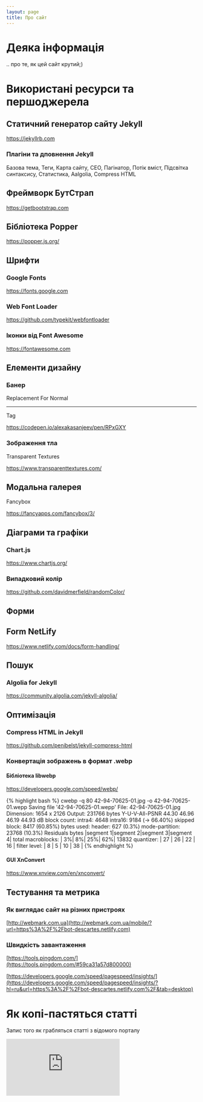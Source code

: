 ```yaml
---
layout: page
title: Про сайт
---
```


# <i class="fas fa-user-astronaut"></i> Деяка інформація
.. про те, як цей сайт крутий;)

# Використані ресурси та першоджерела

## Статичний генератор сайту Jekyll
<https://jekyllrb.com>

### Плагіни та дповнення Jekyll

Базова тема, Теги, Карта сайту, СЕО, Пагінатор, Потік вміст, Підсвітка синтаксису, Статистика, Aalgolia, Compress HTML

## Фреймворк БутСтрап
<https://getbootstrap.com>

## Бібліотека Popper
<https://popper.js.org/>

## Шрифти

### Google Fonts
<https://fonts.google.com>

### Web Font Loader
<https://github.com/typekit/webfontloader>

### Іконки від  Font Awesome
<https://fontawesome.com>

## Елементи дизайну

### Банер

Replacement For Normal <hr> Tag

<https://codepen.io/alexakasanjeev/pen/RPxGXY>

### Зображення тла

Transparent Textures

<https://www.transparenttextures.com/>

## Модальна галерея

Fancybox

<https://fancyapps.com/fancybox/3/>

## Діаграми та графіки

### Chart.js
<https://www.chartjs.org/>

### Випадковий колір
<https://github.com/davidmerfield/randomColor/>

## Форми

## Form NetLify
<https://www.netlify.com/docs/form-handling/>

## Пошук

### Algolia for Jekyll
<https://community.algolia.com/jekyll-algolia/>

## Оптимізація

### Compress HTML in Jekyll
<https://github.com/penibelst/jekyll-compress-html>

### Конвертація зображень в формат .webp

#### Бібліотека libwebp

<https://developers.google.com/speed/webp/>

{% highlight bash %}
cwebp -q 80 42-94-70625-01.jpg -o 42-94-70625-01.wepp
Saving file '42-94-70625-01.wepp'
File:      42-94-70625-01.jpg
Dimension: 1654 x 2126
Output:    231766 bytes Y-U-V-All-PSNR 44.30 46.96 46.19   44.93 dB
block count:  intra4: 4648
              intra16: 9184  (-> 66.40%)
              skipped block: 8417 (60.85%)
bytes used:  header:            627  (0.3%)
             mode-partition:  23768  (10.3%)
 Residuals bytes  |segment 1|segment 2|segment 3|segment 4|  total
    macroblocks:  |       3%|       8%|      25%|      62%|   13832
      quantizer:  |      27 |      26 |      22 |      16 |
   filter level:  |       8 |       5 |      10 |      38 |
{% endhighlight %}

#### GUI XnConvert 
<https://www.xnview.com/en/xnconvert/>

## Тестування та метрика

### Як виглядає сайт на різних пристроях
[http://webmark.com.ua](http://webmark.com.ua/mobile/?url=https%3A%2F%2Fbot-descartes.netlify.com)

### Швидкість завантаження

[https://tools.pingdom.com/](https://tools.pingdom.com/#59ca31a57d800000)

[https://developers.google.com/speed/pagespeed/insights/](https://developers.google.com/speed/pagespeed/insights/?hl=ru&url=https%3A%2F%2Fbot-descartes.netlify.com%2F&tab=desktop)

# Як копі-пастяться статті

Запис того як грабляться статті з відомого порталу

<div class="embed-responsive embed-responsive-16by9">
  <iframe class="embed-responsive-item" src="https://www.youtube.com/embed/wmK6GdGRyW4" frameborder="0" allow="accelerometer; autoplay; encrypted-media; gyroscope; picture-in-picture" allowfullscreen></iframe>
</div>

